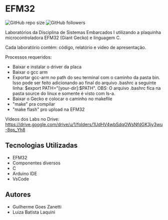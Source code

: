 # EFM32
![GitHub repo size](https://img.shields.io/github/repo-size/luizalaquini/EFM32)
![GitHub followers](https://img.shields.io/github/followers/luizalaquini?label=Follow&style=social)

Laboratórios da Disciplina de Sistemas Embarcados I utilizando a plaquinha microcontroladora EFM32 (Giant Gecko) e linguagem C.

Cada laboratório contém: código, relatório e vídeo de apresentação.

Processos requeridos:
- Baixar e instalar o driver da placa
- Baixar o gcc arm
- Exportar gcc-arm no path do seu terminal com o caminho da pasta bin. Isso pode ser feito adicionando ao final do arquivo .bashrc a seguinte linha: $export PATH="[your-dir]:$PATH". OBS: O arquivo .bashrc fica na pasta source do linux e somente é visto com ls-a.
- Baixar o Gecko e colocar o caminho no makefile 
- "make" pra compilar
- "make flash" pro upload na EFM32

Vídeos dos Labs no Drive:
https://drive.google.com/drive/u/1/folders/1UdHV4wbSdqOWsNfdGK3jy3wu-8qs_Yh8

## Tecnologias Utilizadas
- EFM32
- Componentes diversos
- C
- Arduino IDE
- VsCode

## Autores
- Guilherme Goes Zanetti
- Luiza Batista Laquini
